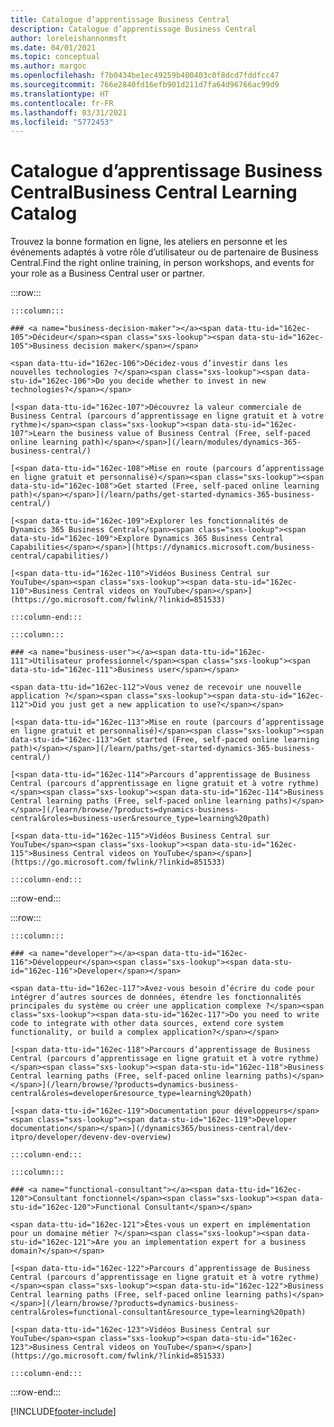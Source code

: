 ```yaml
---
title: Catalogue d’apprentissage Business Central
description: Catalogue d’apprentissage Business Central
author: loreleishannonmsft
ms.date: 04/01/2021
ms.topic: conceptual
ms.author: margoc
ms.openlocfilehash: f7b0434be1ec49259b400403c0f8dcd7fddfcc47
ms.sourcegitcommit: 766e2840fd16efb901d211d7fa64d96766ac99d9
ms.translationtype: HT
ms.contentlocale: fr-FR
ms.lasthandoff: 03/31/2021
ms.locfileid: "5772453"
---
```

# <a name="business-central-learning-catalog"></a><span data-ttu-id="162ec-103">Catalogue d’apprentissage Business Central</span><span class="sxs-lookup"><span data-stu-id="162ec-103">Business Central Learning Catalog</span></span>

<span data-ttu-id="162ec-104">Trouvez la bonne formation en ligne, les ateliers en personne et les événements adaptés à votre rôle d’utilisateur ou de partenaire de Business Central.</span><span class="sxs-lookup"><span data-stu-id="162ec-104">Find the right online training, in person workshops, and events for your role as a Business Central user or partner.</span></span>

:::row:::

    :::column:::

    ### <a name="business-decision-maker"></a><span data-ttu-id="162ec-105">Décideur</span><span class="sxs-lookup"><span data-stu-id="162ec-105">Business decision maker</span></span>

    <span data-ttu-id="162ec-106">Décidez-vous d’investir dans les nouvelles technologies ?</span><span class="sxs-lookup"><span data-stu-id="162ec-106">Do you decide whether to invest in new technologies?</span></span> 

    [<span data-ttu-id="162ec-107">Découvrez la valeur commerciale de Business Central (parcours d’apprentissage en ligne gratuit et à votre rythme)</span><span class="sxs-lookup"><span data-stu-id="162ec-107">Learn the business value of Business Central (Free, self-paced online learning path)</span></span>](/learn/modules/dynamics-365-business-central/)

    [<span data-ttu-id="162ec-108">Mise en route (parcours d’apprentissage en ligne gratuit et personnalisé)</span><span class="sxs-lookup"><span data-stu-id="162ec-108">Get started (Free, self-paced online learning path)</span></span>](/learn/paths/get-started-dynamics-365-business-central/)

    [<span data-ttu-id="162ec-109">Explorer les fonctionnalités de Dynamics 365 Business Central</span><span class="sxs-lookup"><span data-stu-id="162ec-109">Explore Dynamics 365 Business Central Capabilities</span></span>](https://dynamics.microsoft.com/business-central/capabilities/)

    [<span data-ttu-id="162ec-110">Vidéos Business Central sur YouTube</span><span class="sxs-lookup"><span data-stu-id="162ec-110">Business Central videos on YouTube</span></span>](https://go.microsoft.com/fwlink/?linkid=851533)

    :::column-end:::

    :::column:::

    ### <a name="business-user"></a><span data-ttu-id="162ec-111">Utilisateur professionnel</span><span class="sxs-lookup"><span data-stu-id="162ec-111">Business user</span></span>

    <span data-ttu-id="162ec-112">Vous venez de recevoir une nouvelle application ?</span><span class="sxs-lookup"><span data-stu-id="162ec-112">Did you just get a new application to use?</span></span> 

    [<span data-ttu-id="162ec-113">Mise en route (parcours d’apprentissage en ligne gratuit et personnalisé)</span><span class="sxs-lookup"><span data-stu-id="162ec-113">Get started (Free, self-paced online learning path)</span></span>](/learn/paths/get-started-dynamics-365-business-central/)

    [<span data-ttu-id="162ec-114">Parcours d’apprentissage de Business Central (parcours d’apprentissage en ligne gratuit et à votre rythme)</span><span class="sxs-lookup"><span data-stu-id="162ec-114">Business Central learning paths (Free, self-paced online learning paths)</span></span>](/learn/browse/?products=dynamics-business-central&roles=business-user&resource_type=learning%20path)

    [<span data-ttu-id="162ec-115">Vidéos Business Central sur YouTube</span><span class="sxs-lookup"><span data-stu-id="162ec-115">Business Central videos on YouTube</span></span>](https://go.microsoft.com/fwlink/?linkid=851533)

    :::column-end:::

:::row-end:::

:::row:::

    :::column:::

    ### <a name="developer"></a><span data-ttu-id="162ec-116">Développeur</span><span class="sxs-lookup"><span data-stu-id="162ec-116">Developer</span></span>

    <span data-ttu-id="162ec-117">Avez-vous besoin d’écrire du code pour intégrer d’autres sources de données, étendre les fonctionnalités principales du système ou créer une application complexe ?</span><span class="sxs-lookup"><span data-stu-id="162ec-117">Do you need to write code to integrate with other data sources, extend core system functionality, or build a complex application?</span></span>

    [<span data-ttu-id="162ec-118">Parcours d’apprentissage de Business Central (parcours d’apprentissage en ligne gratuit et à votre rythme)</span><span class="sxs-lookup"><span data-stu-id="162ec-118">Business Central learning paths (Free, self-paced online learning paths)</span></span>](/learn/browse/?products=dynamics-business-central&roles=developer&resource_type=learning%20path)

    [<span data-ttu-id="162ec-119">Documentation pour développeurs</span><span class="sxs-lookup"><span data-stu-id="162ec-119">Developer documentation</span></span>](/dynamics365/business-central/dev-itpro/developer/devenv-dev-overview)

    :::column-end:::

    :::column:::

    ### <a name="functional-consultant"></a><span data-ttu-id="162ec-120">Consultant fonctionnel</span><span class="sxs-lookup"><span data-stu-id="162ec-120">Functional Consultant</span></span>
    
    <span data-ttu-id="162ec-121">Êtes-vous un expert en implémentation pour un domaine métier ?</span><span class="sxs-lookup"><span data-stu-id="162ec-121">Are you an implementation expert for a business domain?</span></span> 

    [<span data-ttu-id="162ec-122">Parcours d’apprentissage de Business Central (parcours d’apprentissage en ligne gratuit et à votre rythme)</span><span class="sxs-lookup"><span data-stu-id="162ec-122">Business Central learning paths (Free, self-paced online learning paths)</span></span>](/learn/browse/?products=dynamics-business-central&roles=functional-consultant&resource_type=learning%20path)

    [<span data-ttu-id="162ec-123">Vidéos Business Central sur YouTube</span><span class="sxs-lookup"><span data-stu-id="162ec-123">Business Central videos on YouTube</span></span>](https://go.microsoft.com/fwlink/?linkid=851533)

    :::column-end:::

:::row-end:::


[!INCLUDE[footer-include](../includes/footer-banner.md)]